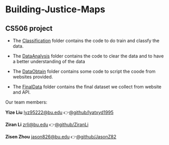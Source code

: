 # Building-Justice-Maps
## CS506 project

* The [Classification](/Classification) folder contains the code to do train and classfy the data.

* The [DataAnalysis](/DataAnalysis) folder contains the code to clear the data and to have a better understanding of the data

* The [DataObtain](/DataObtain) folder contains some code to script the coode from websites provided.

* The [FinalData](/FinalData) folder contains the final dataset we collect from website and API.

Our team members:
  
   **Yize Liu** lyz95222@bu.edu   :point_right:[@github/lyatxyd1995](https://github.com/lyztxyd1995)
  
   **Ziran Li** zrli@bu.edu   :point_right:[@github/ZiranLi](https://github.com/ZiranLi)
   
   **Zisen Zhou** jason826@bu.edu   :point_right:[@github/JasonZ82](https://github.com/JasonZ82)
